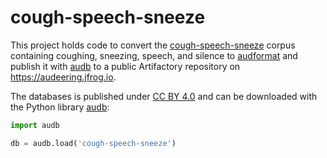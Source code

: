 # cough-speech-sneeze

This project holds code
to convert the [cough-speech-sneeze] corpus
containing coughing, sneezing, speech, and silence
to [audformat]
and publish it with [audb]
to a public Artifactory repository
on https://audeering.jfrog.io.

The databases is published under [CC BY 4.0]
and can be downloaded with the Python library [audb]:

```python
import audb

db = audb.load('cough-speech-sneeze')
```

[CC BY 4.0]: https://creativecommons.org/licenses/by/4.0/
[cough-speech-sneeze]: https://doi.org/10.1109/ACII.2017.8273622/
[audb]: https://github.com/audeering/audb/
[audformat]: https://github.com/audeering/audformat/
